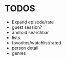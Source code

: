 # TODOS
- Expand episode/rate
- guest session?
- android searchbar
- lists
- favorites/watchlist/rated
- person detail
- genres
